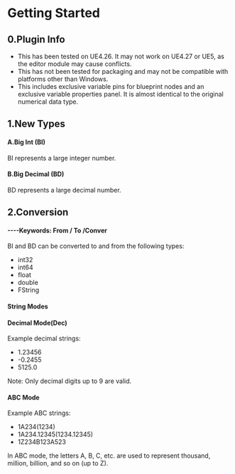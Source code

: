 # Getting Started
## 0.Plugin Info
- This has been tested on UE4.26. It may not work on UE4.27 or UE5, as the editor module may cause conflicts.
- This has not been tested for packaging and may not be compatible with platforms other than Windows.
- This includes exclusive variable pins for blueprint nodes and an exclusive variable properties panel. It is almost identical to the original numerical data type.

## 1.New Types
#### A.Big Int (BI)
BI represents a large integer number.
#### B.Big Decimal (BD)
BD represents a large decimal number.

## 2.Conversion
#### ----Keywords: From / To /Conver

BI and BD can be converted to and from the following types:
- int32
- int64
- float
- double
- FString

#### String Modes

#### Decimal Mode(Dec)
Example decimal strings:

- 1.23456
- -0.2455
- 5125.0 

Note: Only decimal digits up to 9 are valid.

#### ABC Mode
Example ABC strings:
- 1A234(1234)
- 1A234.12345(1234.12345)
- 1Z234B123A523 

In ABC mode, the letters A, B, C, etc. are used to represent thousand, million, billion, and so on (up to Z).